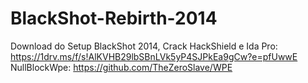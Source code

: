 # BlackShot-Rebirth-2014

Download do Setup BlackShot 2014, Crack HackShield e Ida Pro: https://1drv.ms/f/s!AlKVHB29lbSBnLVk5yP4SJPkEa9gCw?e=pfUwwE
NullBlockWpe: https://github.com/TheZeroSlave/WPE
